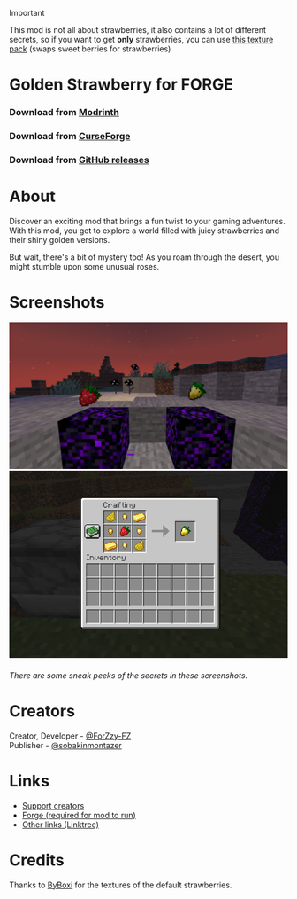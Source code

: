 > [!IMPORTANT]
> This mod is not all about strawberries, it also contains a lot of different secrets, so
if you want to get **only** strawberries, you can use [this texture pack](https://www.curseforge.com/minecraft/texture-packs/strawberry-bushes) (swaps sweet berries for strawberries)

# Golden Strawberry for FORGE
### Download from [Modrinth](https://modrinth.com/mod/golden-strawberry)
### Download from [CurseForge](https://www.curseforge.com/minecraft/mc-mods/golden-strawberry)
### Download from [GitHub releases](https://github.com/sobakinmontazer/GoldenStrawberry/releases)
# About
Discover an exciting mod that brings a fun twist to your gaming adventures. With this mod, you get to explore a world filled with juicy strawberries and their shiny golden versions.

But wait, there's a bit of mystery too! As you roam through the desert, you might stumble upon some unusual roses.



# Screenshots
![img1](screenshots/img1.png)
![img3](screenshots/img3.png)
###### There are some sneak peeks of the secrets in these screenshots.

# Creators
Creator, Developer - [@ForZzy-FZ](https://github.com/ForZzy-FZ)<br/>
Publisher - [@sobakinmontazer](https://github.com/sobakinmontazer)

# Links
- [Support creators](https://github.com/sobakinmontazer/GoldenStrawberry/wiki/Donations)
- [Forge (required for mod to run)](https://files.minecraftforge.net/net/minecraftforge/forge/)
- [Other links (Linktree)](https://linktr.ee/golden_strawberry)

# Credits
Thanks to [ByBoxi](https://www.curseforge.com/members/byboxi/projects) for the textures of the default strawberries.
